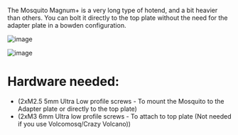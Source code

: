 The Mosquito Magnum+ is a very long type of hotend, and a bit heavier than others. You can bolt it directly to the top plate without the need for the adapter plate in a bowden configuration. 

![image](https://user-images.githubusercontent.com/37383368/143972614-5d700da4-d617-4017-9931-34327832fc6b.png)


![image](https://user-images.githubusercontent.com/37383368/143973062-6ba480ec-902e-4551-bc07-955ee4bbb1b0.png)

# Hardware needed:

- (2xM2.5 5mm Ultra Low profile screws - To mount the Mosquito to the Adapter plate or directly to the top plate)
- (2xM3 6mm Ultra low profile screws - To attach to top plate (Not needed if you use Volcomosq/Crazy Volcano))


